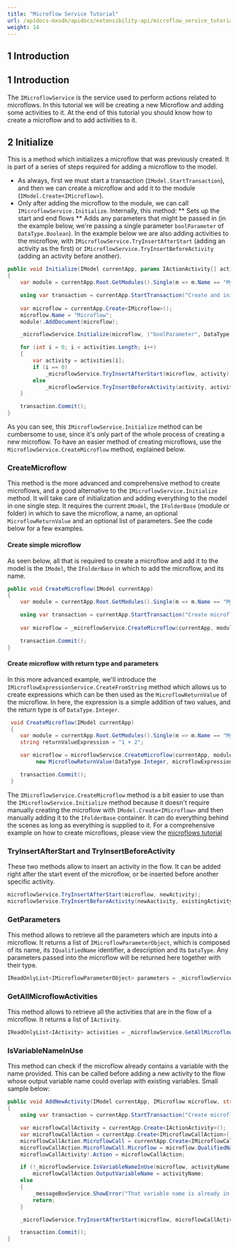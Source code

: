 ```yaml
---
title: "Microflow Service Tutorial"
url: /apidocs-mxsdk/apidocs/extensibility-api/microflow_service_tutorial/
weight: 14
---
```


## 1 Introduction

## 1 Introduction

The `IMicroflowService` is the service used to perform actions related to microflows. In this tutorial we will be creating a new Microflow and adding some activities to it. At the end of this tutorial you should know how to create a microflow and to add activities to it.

## 2 Initialize
This is a method which initializes a microflow that was previously created. It is part of a series of steps required for adding a microflow to the model.
* As always, first we must start a transaction (`IModel.StartTransaction`), and then we can create a microflow and add it to the module (`IModel.Create<IMicroflow>`).
* Only after adding the microflow to the module, we can call `IMicroflowService.Initialize`. Internally, this method:
** Sets up the start and end flows
** Adds any parameters that might be passed in (in the example below, we're passing a single parameter `boolParameter` of `DataType.Boolean`).
In the example below we are also adding activities to the microflow, with `IMicroflowService.TryInsertAfterStart` (adding an activity as the first) or `IMicroflowService.TryInsertBeforeActivity` (adding an activity before another).

```csharp
public void Initialize(IModel currentApp, params IActionActivity[] actionActivities)
{
    var module = currentApp.Root.GetModules().Single(m => m.Name == "MyFirstModule");

    using var transaction = currentApp.StartTransaction("Create and initialize microflow");
          
    var microflow = currentApp.Create<IMicroflow>();
    microflow.Name = "Microflow";
    module!.AddDocument(microflow);

    _microflowService.Initialize(microflow, ("boolParameter", DataType.Boolean));

    for (int i = 0; i < activities.Length; i++)
    {
        var activity = activities[i];
        if (i == 0)
            _microflowService.TryInsertAfterStart(microflow, activity);
        else
            _microflowService.TryInsertBeforeActivity(activity, activities[i-1]);
    }

    transaction.Commit();
}
```

As you can see, this `IMicroflowService.Initialize` method can be cumbersome to use, since it's only part of the whole process of creating a new microflow. To have an easier method of creating microflows, use the `MicroflowService.CreateMicroflow` method, explained below.

### CreateMicroflow
This method is the more advanced and comprehensive method to create microflows, and a good alternative to the `IMicroflowService.Initialize` method.
It will take care of initialization and adding everything to the model in one single step. It requires the current `IModel`, the `IFolderBase` (module or folder) in which to save the microflow, a name, an optional `MicroflowReturnValue` and an optional list of parameters. See the code below for a few examples.

#### Create simple microflow
As seen below, all that is required to create a microflow and add it to the model is the `IModel`, the `IFolderBase` in which to add the microflow, and its name.

```csharp
public void CreateMicroflow(IModel currentApp)
{
    var module = currentApp.Root.GetModules().Single(m => m.Name == "MyFirstModule");

    using var transaction = currentApp.StartTransaction("Create microflows");
   
    var microflow = _microflowService.CreateMicroflow(currentApp, module, "Microflow");

    transaction.Commit();
}
```

#### Create microflow with return type and parameters
In this more advanced example, we'll introduce the `IMicroflowExpressionService.CreateFromString` method which allows us to create expressions which can be then used as the `MicroflowReturnValue` of the microflow. In here, the expression is a simple addition of two values, and the return type is of `DataType.Integer`.

```csharp
 void CreateMicroflow(IModel currentApp)
 {
    var module = currentApp.Root.GetModules().Single(m => m.Name == "MyFirstModule");    
    string returnValueExpression = "1 + 2";

    var microflow = microflowService.CreateMicroflow(currentApp, module, "Microflow",
         new MicroflowReturnValue(DataType.Integer, microflowExpressionService.CreateFromString(returnValueExpression)));

    transaction.Commit();
 }
```
The `IMicroflowService.CreateMicroflow` method is a bit easier to use than the `IMicroflowService.Initialize` method because it doesn't require manually creating the microflow with `IModel.Create<IMicroflow>` and then manually adding it to the `IFolderBase` container. It can do everything behind the scenes as long as everything is supplied to it. For a comprehensive example on how to create microflows, please view the [microflows tutorial](microflows_tutorial.md)

### TryInsertAfterStart and TryInsertBeforeActivity
These two methods allow to insert an activity in the flow. It can be added right after the start event of the microflow, or be inserted before another specific activity.

```csharp
microflowService.TryInsertAfterStart(microflow, newActivity);
microflowService.TryInsertBeforeActivity(newAactivity, existingActivity);
```

### GetParameters
This method allows to retrieve all the parameters which are inputs into a microflow. It returns a list of `IMicroflowParameterObject`, which is composed of its name, its `IQualifiedName` identifier, a description and its `DataType`. Any parameters passed into the microflow will be returned here together with their type.

```csharp
IReadOnlyList<IMicroflowParameterObject> parameters = _microflowService.GetParameters(microflow);
```

### GetAllMicroflowActivities
This method allows to retrieve all the activities that are in the flow of a microflow. It returns a list of `IActivity`.

```csharp
IReadOnlyList<IActivity> activities = _microflowService.GetAllMicroflowActivities(microflow);
```

### IsVariableNameInUse
This method can check if the microflow already contains a variable with the name provided. This can be called before adding a new activity to the flow whose output variable name could overlap with existing variables. Small sample below:
```csharp
public void AddNewActivity(IModel currentApp, IMicroflow microflow, string activityName)
{
    using var transaction = currentApp.StartTransaction("Create microflows");

    var microflowCallActivity = currentApp.Create<IActionActivity>();
    var microflowCallAction = currentApp.Create<IMicroflowCallAction>();
    microflowCallAction.MicroflowCall = currentApp.Create<IMicroflowCall>();
    microflowCallAction.MicroflowCall.Microflow = microflow.QualifiedName;
    microflowCallActivity!.Action = microflowCallAction;

    if (!_microflowService.IsVariableNameInUse(microflow, activityName))
        microflowCallAction.OutputVariableName = activityName;
    else
    {
        _messageBoxService.ShowError("That variable name is already in use.");
        return;
    }

    _microflowService.TryInsertAfterStart(microflow, microflowCallActivity);

    transaction.Commit();
}
```